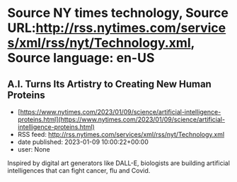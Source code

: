 # Source NY times technology, Source URL:http://rss.nytimes.com/services/xml/rss/nyt/Technology.xml, Source language: en-US

## A.I. Turns Its Artistry to Creating New Human Proteins
 - [https://www.nytimes.com/2023/01/09/science/artificial-intelligence-proteins.html](https://www.nytimes.com/2023/01/09/science/artificial-intelligence-proteins.html)
 - RSS feed: http://rss.nytimes.com/services/xml/rss/nyt/Technology.xml
 - date published: 2023-01-09 10:00:22+00:00
 - user: None

Inspired by digital art generators like DALL-E, biologists are building artificial intelligences that can fight cancer, flu and Covid.
